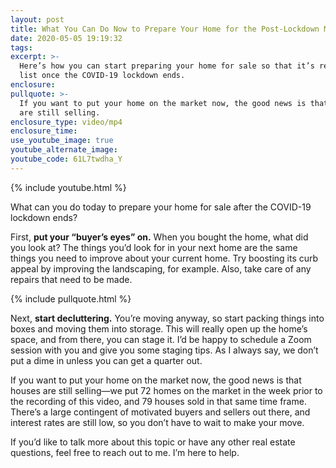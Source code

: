 ```yaml
---
layout: post
title: What You Can Do Now to Prepare Your Home for the Post-Lockdown Market
date: 2020-05-05 19:19:32
tags:
excerpt: >-
  Here’s how you can start preparing your home for sale so that it’s ready to
  list once the COVID-19 lockdown ends.
enclosure:
pullquote: >-
  If you want to put your home on the market now, the good news is that houses
  are still selling.
enclosure_type: video/mp4
enclosure_time:
use_youtube_image: true
youtube_alternate_image:
youtube_code: 61L7twdha_Y
---
```


{% include youtube.html %}

What can you do today to prepare your home for sale after the COVID-19 lockdown ends?

First, **put your “buyer’s eyes” on.** When you bought the home, what did you look at? The things you’d look for in your next home are the same things you need to improve about your current home. Try boosting its curb appeal by improving the landscaping, for example. Also, take care of any repairs that need to be made.

{% include pullquote.html %}

Next, **start decluttering.** You’re moving anyway, so start packing things into boxes and moving them into storage. This will really open up the home’s space, and from there, you can stage it. I’d be happy to schedule a Zoom session with you and give you some staging tips. As I always say, we don’t put a dime in unless you can get a quarter out.&nbsp;

If you want to put your home on the market now, the good news is that houses are still selling—we put 72 homes on the market in the week prior to the recording of this video, and 79 houses sold in that same time frame. There’s a large contingent of motivated buyers and sellers out there, and interest rates are still low, so you don’t have to wait to make your move.

If you’d like to talk more about this topic or have any other real estate questions, feel free to reach out to me. I’m here to help.

&nbsp;